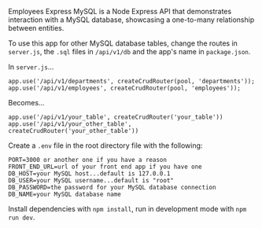 Employees Express MySQL is a Node Express API that demonstrates interaction with
a MySQL database, showcasing a one-to-many relationship between entities.

To use this app for other MySQL database tables, change the routes in
`server.js`, the `.sql` files in `/api/v1/db` and the app's name in
`package.json`.

In `server.js`...

```
app.use('/api/v1/departments', createCrudRouter(pool, 'departments'));
app.use('/api/v1/employees', createCrudRouter(pool, 'employees'));
```

Becomes...

```
app.use('/api/v1/your_table', createCrudRouter('your_table'))
app.use('/api/v1/your_other_table', createCrudRouter('your_other_table'))
```

Create a `.env` file in the root directory file with the following:

```
PORT=3000 or another one if you have a reason
FRONT_END_URL=url of your front end app if you have one
DB_HOST=your MySQL host...default is 127.0.0.1
DB_USER=your MySQL username...default is "root"
DB_PASSWORD=the password for your MySQL database connection
DB_NAME=your MySQL database name
```

Install dependencies with `npm install`, run in development mode with
`npm run dev`.
